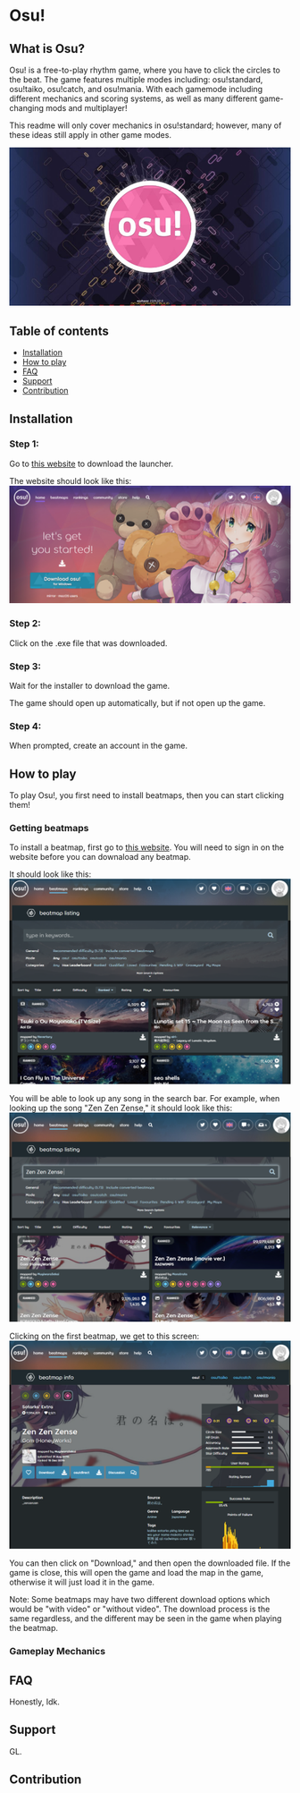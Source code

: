 # Osu!
## What is Osu?

Osu! is a free-to-play rhythm game, where you have to click the circles to the beat. The game features multiple modes including: osu!standard, osu!taiko, osu!catch, and osu!mania. 
With each gamemode including different mechanics and scoring systems, as well as many different game-changing mods and multiplayer!

This readme will only cover mechanics in osu!standard; however, many of these ideas still apply in other game modes. 

![popular-free-rhythm-game-osu-now-provides-a-linux-build-with-releases.jpg](https://github.com/Atunez/Atunez.github.io/blob/main/popular-free-rhythm-game-osu-now-provides-a-linux-build-with-releases.jpg?raw=true)

## Table of contents

- [Installation](#Installation)
- [How to play](#How-to-play)
- [FAQ](#FAQ)
- [Support](#Support)
- [Contribution](#Contribution)

<!-- toc -->

## Installation

### Step 1:
Go to [this website](https://osu.ppy.sh/home/download) to download the launcher.

The website should look like this:
![Capture.PNG](https://github.com/Atunez/Atunez.github.io/blob/main/Capture.PNG?raw=true)

### Step 2:
Click on the .exe file that was downloaded.

### Step 3:
Wait for the installer to download the game.

The game should open up automatically, but if not open up the game.

### Step 4:
When prompted, create an account in the game.

## How to play

To play Osu!, you first need to install beatmaps, then you can start clicking them!

### Getting beatmaps

To install a beatmap, first go to [this website](https://osu.ppy.sh/beatmapsets). You will need to sign in on the website before you can downaload any beatmap.

It should look like this:
![Capture1.PNG](https://github.com/Atunez/Atunez.github.io/blob/main/Capture1.PNG?raw=true)

You will be able to look up any song in the search bar. For example, when looking up the song "Zen Zen Zense," it should look like this:
![Capture2.PNG](https://github.com/Atunez/Atunez.github.io/blob/main/Capture2.PNG?raw=true)

Clicking on the first beatmap, we get to this screen:
![Capture3.PNG](https://github.com/Atunez/Atunez.github.io/blob/main/Capture3.PNG?raw=true)

You can then click on "Download," and then open the downloaded file. If the game is close, this will open the game and load the map in the game, otherwise it will just load it in the game.

Note: Some beatmaps may have two different download options which would be "with video" or "without video". The download process is the same regardless, and the different may be seen in the game when playing the beatmap. 

### Gameplay Mechanics



## FAQ

Honestly, Idk.

## Support

GL.

## Contribution

